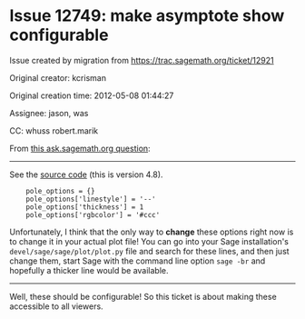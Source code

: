 # Issue 12749: make asymptote show configurable

Issue created by migration from https://trac.sagemath.org/ticket/12921

Original creator: kcrisman

Original creation time: 2012-05-08 01:44:27

Assignee: jason, was

CC:  whuss robert.marik

From [this ask.sagemath.org question](http://ask.sagemath.org/question/1395/how-can-i-view-the-poles-of-a-function-more-strong):

----

See the [source code](http://hg.sagemath.org/sage-main/file/c239be1054e0/sage/plot/plot.py#l3377) (this is version 4.8).  


```
    pole_options = {}
    pole_options['linestyle'] = '--'
    pole_options['thickness'] = 1
    pole_options['rgbcolor'] = '#ccc'
```


Unfortunately, I think that the only way to **change** these options right now is to change it in your actual plot file!  You can go into your Sage installation's `devel/sage/sage/plot/plot.py` file and search for these lines, and then just change them, start Sage with the command line option `sage -br` and hopefully a thicker line would be available. 

----

Well, these should be configurable!  So this ticket is about making these accessible to all viewers.
